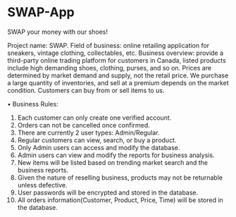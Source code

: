 # SWAP-App
SWAP your money with our shoes! 

Project name: SWAP.
Field of business: online retailing application for sneakers, vintage clothing, collectables, etc.
Business overview: provide a third-party online trading platform for customers in Canada, listed products include high demanding shoes, clothing, purses, and so on. Prices are determined by market demand and supply, not the retail price. We purchase a large quantity of inventories, and sell at a premium depends on the market condition. Customers can buy from or sell items to us. 

•	Business Rules: 
1. Each customer can only create one verified account.
2. Orders can not be cancelled once confirmed.
3. There are currently 2 user types: Admin/Regular.
4. Regular customers can view, search, or buy a product. 
5. Only Admin users can access and modify the database.
6. Admin users can view and modify the reports for business analysis. 
7. New items will be listed based on trending market search and the business reports.
8. Given the nature of reselling business, products may not be returnable unless defective. 
9. User passwords will be encrypted and stored in the database. 
10. All orders information(Customer, Product, Price, Time) will be stored in the database. 
